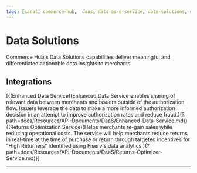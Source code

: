 ```yaml
---
tags: [carat, commerce-hub,  daas, data-as-a-service, data-solutions, enterprise, eds, enhanced-data-service, fraud, security, api-reference]
---
```


# Data Solutions

Commerce Hub's Data Solutions capabilities deliver meaningful and differentiated actionable data insights to merchants.

## Integrations

[{(Enhanced Data Service)(Enhanced Data Service enables sharing of relevant data between merchants and issuers outside of the authorization flow. Issuers leverage the data to make a more informed authorization decision in an attempt to improve authorization rates and reduce fraud.)(?path=docs/Resources/API-Documents/DaaS/Enhanced-Data-Service.md)}{(Returns Optimization Service)(Helps merchants re-gain sales while reducing operational costs. The service will help merchants reduce returns in real-time at the time of purchase or return through targeted incentives for "High Returners" identified using Fiserv's data analytics.)(?path=docs/Resources/API-Documents/DaaS/Returns-Optimizer-Service.md)}]

---
